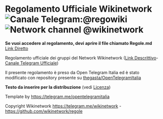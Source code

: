 # Regolamento Ufficiale Wikinetwork ![Canale Telegram:@regowiki](https://img.shields.io/badge/Telegram-%40regowiki-green.svg) ![Network channel @wikinetwork](https://img.shields.io/badge/Stato-in_uso-green.svg)
**Se vuoi accedere al regolamento, devi aprire il file chiamato Regole.md** [Link Diretto](regole.md)

Regolamento ufficiale dei gruppi del Network Wikinetwork ([Link Descrittivo](https://wikigram.it/wikinetwork)-[Canale Telegram Ufficiale](https://telegram.me/wikinetwork))

Il presente regolamento è preso da Open Telegram Italia ed è stato modificato con repository presente su [thegasta/OpenTelegramItalia](https://github.com/thegasta/OpenTelegramItalia)

**Testo da inserire per la distribuzione** (vedi [Licenza](LICENSE))

Template by https://telegram.me/opentelegramitalia

Copyright Wikinetwork https://telegram.me/wikinetwork -https://github.com/wikinetwork/regole 
